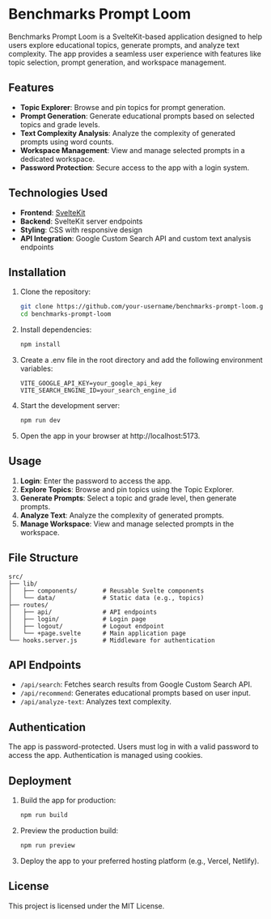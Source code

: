 # Benchmarks Prompt Loom

Benchmarks Prompt Loom is a SvelteKit-based application designed to help users explore educational topics, generate prompts, and analyze text complexity. The app provides a seamless user experience with features like topic selection, prompt generation, and workspace management.

## Features

- **Topic Explorer**: Browse and pin topics for prompt generation.
- **Prompt Generation**: Generate educational prompts based on selected topics and grade levels.
- **Text Complexity Analysis**: Analyze the complexity of generated prompts using word counts.
- **Workspace Management**: View and manage selected prompts in a dedicated workspace.
- **Password Protection**: Secure access to the app with a login system.

## Technologies Used

- **Frontend**: [SvelteKit](https://kit.svelte.dev/)
- **Backend**: SvelteKit server endpoints
- **Styling**: CSS with responsive design
- **API Integration**: Google Custom Search API and custom text analysis endpoints

## Installation

1. Clone the repository:
   ```bash
   git clone https://github.com/your-username/benchmarks-prompt-loom.git
   cd benchmarks-prompt-loom
   ```

2. Install dependencies:
   ```bash
   npm install
   ```

3. Create a .env file in the root directory and add the following environment variables:
   ```
   VITE_GOOGLE_API_KEY=your_google_api_key
   VITE_SEARCH_ENGINE_ID=your_search_engine_id
   ```

4. Start the development server:
   ```bash
   npm run dev
   ```

5. Open the app in your browser at http://localhost:5173.

## Usage

1. **Login**: Enter the password to access the app.
2. **Explore Topics**: Browse and pin topics using the Topic Explorer.
3. **Generate Prompts**: Select a topic and grade level, then generate prompts.
4. **Analyze Text**: Analyze the complexity of generated prompts.
5. **Manage Workspace**: View and manage selected prompts in the workspace.

## File Structure

```
src/
├── lib/
│   ├── components/       # Reusable Svelte components
│   └── data/             # Static data (e.g., topics)
├── routes/
│   ├── api/              # API endpoints
│   ├── login/            # Login page
│   ├── logout/           # Logout endpoint
│   └── +page.svelte      # Main application page
└── hooks.server.js       # Middleware for authentication
```

## API Endpoints

* `/api/search`: Fetches search results from Google Custom Search API.
* `/api/recommend`: Generates educational prompts based on user input.
* `/api/analyze-text`: Analyzes text complexity.

## Authentication

The app is password-protected. Users must log in with a valid password to access the app. Authentication is managed using cookies.

## Deployment

1. Build the app for production:
   ```bash
   npm run build
   ```

2. Preview the production build:
   ```bash
   npm run preview
   ```

3. Deploy the app to your preferred hosting platform (e.g., Vercel, Netlify).

## License

This project is licensed under the MIT License.

